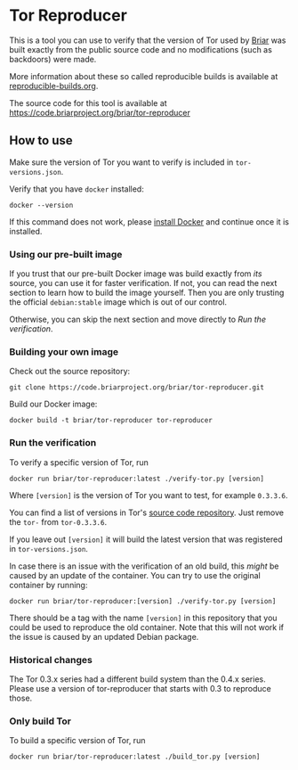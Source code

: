 # Tor Reproducer

This is a tool you can use to verify that the version of Tor
used by [Briar](https://briar.app) was built exactly from the public source code
and no modifications (such as backdoors) were made.

More information about these so called reproducible builds is available at
[reproducible-builds.org](https://reproducible-builds.org/).

The source code for this tool is available at
https://code.briarproject.org/briar/tor-reproducer

## How to use

Make sure the version of Tor you want to verify is included in `tor-versions.json`.

Verify that you have `docker` installed:

    docker --version

If this command does not work,
please [install Docker](https://docs.docker.com/install/)
and continue once it is installed.

### Using our pre-built image

If you trust that our pre-built Docker image was build exactly from *its* source,
you can use it for faster verification.
If not, you can read the next section to learn how to build the image yourself.
Then you are only trusting the official `debian:stable` image which is out of our control.

Otherwise, you can skip the next section and move directly to *Run the verification*.

### Building your own image

Check out the source repository:

    git clone https://code.briarproject.org/briar/tor-reproducer.git

Build our Docker image:

    docker build -t briar/tor-reproducer tor-reproducer

### Run the verification

To verify a specific version of Tor, run

    docker run briar/tor-reproducer:latest ./verify-tor.py [version]

Where `[version]` is the version of Tor you want to test, for example `0.3.3.6`.

You can find a list of versions in Tor's
[source code repository](https://gitweb.torproject.org/tor.git/refs/).
Just remove the `tor-` from `tor-0.3.3.6`.

If you leave out `[version]` it will build the latest version
that was registered in `tor-versions.json`.

In case there is an issue with the verification of an old build,
this *might* be caused by an update of the container.
You can try to use the original container by running:

    docker run briar/tor-reproducer:[version] ./verify-tor.py [version]

There should be a tag with the name `[version]` in this repository
that you could be used to reproduce the old container.
Note that this will not work if the issue is caused by an updated Debian package.

### Historical changes

The Tor 0.3.x series had a different build system than the 0.4.x series.
Please use a version of tor-reproducer that starts with 0.3 to reproduce those.

### Only build Tor

To build a specific version of Tor, run

    docker run briar/tor-reproducer:latest ./build_tor.py [version]
